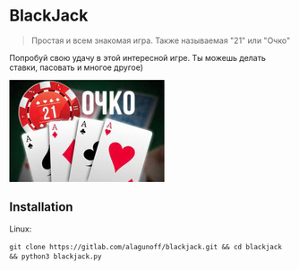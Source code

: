 # BlackJack
> Простая и всем знакомая игра. Также называемая "21" или "Очко"

Попробуй свою удачу в этой интересной игре. Ты можешь делать ставки, пасовать и многое другое)

![](./assets/logo.jpeg)

## Installation

Linux:

`git clone https://gitlab.com/alagunoff/blackjack.git && cd blackjack && python3 blackjack.py`